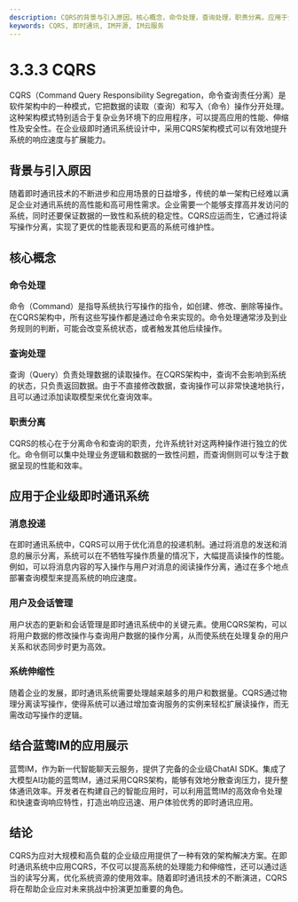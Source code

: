 ```yaml
---
description: CQRS的背景与引入原因，核心概念，命令处理，查询处理，职责分离。应用于企业级即时通讯系统，消息投递，用户及会话管理，系统伸缩性。
keywords: CQRS, 即时通讯, IM开源, IM云服务
---
```

# 3.3.3 CQRS

CQRS（Command Query Responsibility Segregation，命令查询责任分离）是软件架构中的一种模式，它把数据的读取（查询）和写入（命令）操作分开处理。这种架构模式特别适合于复杂业务环境下的应用程序，可以提高应用的性能、伸缩性及安全性。在企业级即时通讯系统设计中，采用CQRS架构模式可以有效地提升系统的响应速度与扩展能力。

## 背景与引入原因

随着即时通讯技术的不断进步和应用场景的日益增多，传统的单一架构已经难以满足企业对通讯系统的高性能和高可用性需求。企业需要一个能够支撑高并发访问的系统，同时还要保证数据的一致性和系统的稳定性。CQRS应运而生，它通过将读写操作分离，实现了更优的性能表现和更高的系统可维护性。

## 核心概念

### **命令处理**

命令（Command）是指导系统执行写操作的指令，如创建、修改、删除等操作。在CQRS架构中，所有这些写操作都是通过命令来实现的。命令处理通常涉及到业务规则的判断，可能会改变系统状态，或者触发其他后续操作。

### **查询处理**

查询（Query）负责处理数据的读取操作。在CQRS架构中，查询不会影响到系统的状态，只负责返回数据。由于不直接修改数据，查询操作可以非常快速地执行，且可以通过添加读取模型来优化查询效率。

### **职责分离**

CQRS的核心在于分离命令和查询的职责，允许系统针对这两种操作进行独立的优化。命令侧可以集中处理业务逻辑和数据的一致性问题，而查询侧则可以专注于数据呈现的性能和效率。

## 应用于企业级即时通讯系统

### **消息投递**

在即时通讯系统中，CQRS可以用于优化消息的投递机制。通过将消息的发送和消息的展示分离，系统可以在不牺牲写操作质量的情况下，大幅提高读操作的性能。例如，可以将消息内容的写入操作与用户对消息的阅读操作分离，通过在多个地点部署查询模型来提高系统的响应速度。

### **用户及会话管理**

用户状态的更新和会话管理是即时通讯系统中的关键元素。使用CQRS架构，可以将用户数据的修改操作与查询用户数据的操作分离，从而使系统在处理复杂的用户关系和状态同步时更为高效。

### **系统伸缩性**

随着企业的发展，即时通讯系统需要处理越来越多的用户和数据量。CQRS通过物理分离读写操作，使得系统可以通过增加查询服务的实例来轻松扩展读操作，而无需改动写操作的逻辑。

## 结合蓝莺IM的应用展示

蓝莺IM，作为新一代智能聊天云服务，提供了完备的企业级ChatAI SDK。集成了大模型AI功能的蓝莺IM，通过采用CQRS架构，能够有效地分散查询压力，提升整体通讯效率。开发者在构建自己的智能应用时，可以利用蓝莺IM的高效命令处理和快速查询响应特性，打造出响应迅速、用户体验优秀的即时通讯应用。

## 结论

CQRS为应对大规模和高负载的企业级应用提供了一种有效的架构解决方案。在即时通讯系统中应用CQRS，不仅可以提高系统的处理能力和伸缩性，还可以通过适当的读写分离，优化系统资源的使用效率。随着即时通讯技术的不断演进，CQRS将在帮助企业应对未来挑战中扮演更加重要的角色。